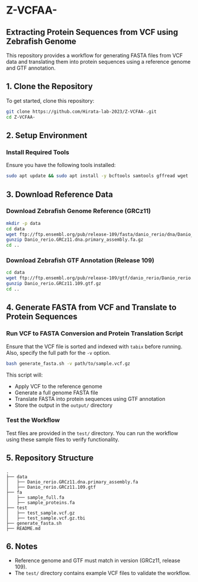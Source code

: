 # Z-VCFAA-

## Extracting Protein Sequences from VCF using Zebrafish Genome

This repository provides a workflow for generating FASTA files from VCF data and translating them into protein sequences using a reference genome and GTF annotation.

## 1. Clone the Repository

To get started, clone this repository:

```bash
git clone https://github.com/Hirata-lab-2023/Z-VCFAA-.git
cd Z-VCFAA-
```

## 2. Setup Environment

### Install Required Tools
Ensure you have the following tools installed:

```bash
sudo apt update && sudo apt install -y bcftools samtools gffread wget
```

## 3. Download Reference Data

### Download Zebrafish Genome Reference (GRCz11)
```bash
mkdir -p data
cd data
wget ftp://ftp.ensembl.org/pub/release-109/fasta/danio_rerio/dna/Danio_rerio.GRCz11.dna.primary_assembly.fa.gz
gunzip Danio_rerio.GRCz11.dna.primary_assembly.fa.gz
cd ..
```

### Download Zebrafish GTF Annotation (Release 109)
```bash
cd data
wget ftp://ftp.ensembl.org/pub/release-109/gtf/danio_rerio/Danio_rerio.GRCz11.109.gtf.gz
gunzip Danio_rerio.GRCz11.109.gtf.gz
cd ..
```

## 4. Generate FASTA from VCF and Translate to Protein Sequences

### Run VCF to FASTA Conversion and Protein Translation Script

Ensure that the VCF file is sorted and indexed with `tabix` before running. Also, specify the full path for the `-v` option.

```bash
bash generate_fasta.sh -v path/to/sample.vcf.gz
```

This script will:
- Apply VCF to the reference genome
- Generate a full genome FASTA file
- Translate FASTA into protein sequences using GTF annotation
- Store the output in the `output/` directory

### Test the Workflow
Test files are provided in the `test/` directory. You can run the workflow using these sample files to verify functionality.

## 5. Repository Structure
```
.
├── data
│   ├── Danio_rerio.GRCz11.dna.primary_assembly.fa
│   ├── Danio_rerio.GRCz11.109.gtf
├── fa
│   ├── sample_full.fa
│   ├── sample_proteins.fa
├── test
│   ├── test_sample.vcf.gz
│   ├── test_sample.vcf.gz.tbi
├── generate_fasta.sh
├── README.md
```

## 6. Notes
- Reference genome and GTF must match in version (GRCz11, release 109).
- The `test/` directory contains example VCF files to validate the workflow.
